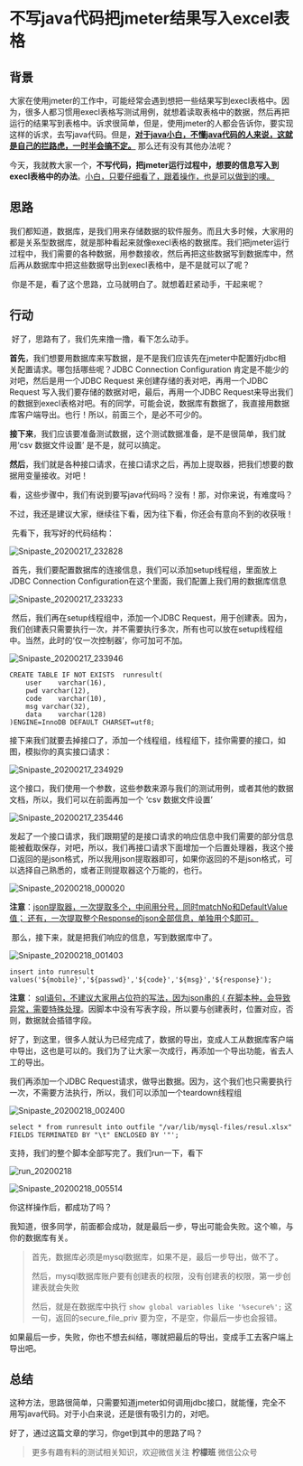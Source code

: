 # 不写java代码把jmeter结果写入excel表格

## 背景	

​	大家在使用jmeter的工作中，可能经常会遇到想把一些结果写到execl表格中。因为，很多人都习惯用execl表格写测试用例，就想着读取表格中的数据，然后再把运行的结果写到表格中。诉求很简单，但是，使用jmeter的人都会告诉你，要实现这样的诉求，去写java代码。但是，**<u>对于java小白，不懂java代码的人来说，这就是自己的拦路虎，一时半会搞不定。</u>** 那么还有没有其他办法呢？

​	今天，我就教大家一个，**不写代码，把jmeter运行过程中，想要的信息写入到execl表格中的办法**。<u>小白，只要仔细看了，跟着操作，也是可以做到的噢。</u>

## 思路

​	我们都知道，数据库，是我们用来存储数据的软件服务。而且大多时候，大家用的都是关系型数据库，就是那种看起来就像execl表格的数据库。我们把jmeter运行过程中，我们需要的各种数据，用参数接收，然后再把这些数据写到数据库中，然后再从数据库中把这些数据导出到execl表格中，是不是就可以了呢？

​	你是不是，看了这个思路，立马就明白了。就想着赶紧动手，干起来呢？

## 行动

​	好了，思路有了，我们先来撸一撸，看下怎么动手。

​	**首先**，我们想要用数据库来写数据，是不是我们应该先在jmeter中配置好jdbc相关配置请求。哪包括哪些呢？JDBC Connection Configuration 肯定是不能少的对吧，然后是用一个JDBC Request 来创建存储的表对吧，再用一个JDBC Request 写入我们要存储的数据对吧，最后，再用一个JDBC Request来导出我们的数据到execl表格对吧。有的同学，可能会说，数据库有数据了，我直接用数据库客户端导出。也行！所以，前面三个，是必不可少的。

​	**接下来**，我们应该要准备测试数据，这个测试数据准备，是不是很简单，我们就用‘csv 数据文件设置’ 是不是，就可以搞定。

​	**然后**，我们就是各种接口请求，在接口请求之后，再加上提取器，把我们想要的数据用变量接收。对吧！

​	看，这些步骤中，我们有说到要写java代码吗？没有！那，对你来说，有难度吗？

​	不过，我还是建议大家，继续往下看，因为往下看，你还会有意向不到的收获哦！

​	先看下，我写好的代码结构：

![Snipaste_20200217_232828](/image/Snipaste_20200217_232828.png)

​	首先，我们要配置数据库的连接信息，我们可以添加setup线程组，里面放上 JDBC Connection Configuration在这个里面，我们配置上我们用的数据库信息 

![Snipaste_20200217_233233](/image/Snipaste_20200217_233233.png)

​	然后，我们再在setup线程组中，添加一个JDBC Request，用于创建表。因为，我们创建表只需要执行一次，并不需要执行多次，所有也可以放在setup线程组中。当然，此时的‘仅一次控制器’，你可加可不加。

![Snipaste_20200217_233946](/image/Snipaste_20200217_233946.png)

```mysql
CREATE TABLE IF NOT EXISTS  runresult(
	user	varchar(16),
	pwd	varchar(12),
	code	varchar(10),
	msg	varchar(32),
	data	varchar(128)
)ENGINE=InnoDB DEFAULT CHARSET=utf8;
```

​	接下来我们就要去掉接口了，添加一个线程组，线程组下，挂你需要的接口，如图，模拟你的真实接口请求：

![Snipaste_20200217_234929](/image/Snipaste_20200217_234929.png)

这个接口，我们使用一个参数，这些参数来源与我们的测试用例，或者其他的数据文档，所以，我们可以在前面再加一个 ‘csv 数据文件设置’

![Snipaste_20200217_235446](/image/Snipaste_20200217_235446.png)

发起了一个接口请求，我们跟期望的是接口请求的响应信息中我们需要的部分信息能被截取保存，对吧，所以，我们再接口请求下面增加一个后置处理器，我这个接口返回的是json格式，所以我用json提取器即可，如果你返回的不是json格式，可以选择自己熟悉的，或者正则提取器这个万能的，也行。

![Snipaste_20200218_000020](/image/Snipaste_20200218_000020.png)

​	**注意**：<u>json提取器，一次提取多个，中间用分号，同时matchNo和DefaultValue值； 还有，一次提取整个Response的json全部信息，单独用个$即可。</u>

​	那么，接下来，就是把我们响应的信息，写到数据库中了。

![Snipaste_20200218_001403](/image/Snipaste_20200218_001403.png)

```mysql
insert into runresult values('${mobile}','${passwd}','${code}','${msg}','${response}');
```

**注意**： <u>sql语句，不建议大家用占位符的写法，因为json串的 { 在脚本种，会导致异常，需要特殊处理</u>。因脚本中没有写表字段，所以要与创建表时，位置对应，否则，数据就会插错字段。

好了，到这里，很多人就认为已经完成了，数据的导出，变成人工从数据库客户端中导出，这也是可以的。我们为了让大家一次成行，再添加一个导出功能，省去人工的导出。

我们再添加一个JDBC Request请求，做导出数据。因为，这个我们也只需要执行一次，不需要方法执行，所以，我们可以添加一个teardown线程组

![Snipaste_20200218_002400](/image/Snipaste_20200218_002400.png)

```mysql
select * from runresult into outfile "/var/lib/mysql-files/resul.xlsx" FIELDS TERMINATED BY "\t" ENCLOSED BY '"';
```

支持，我们的整个脚本全部写完了。我们run一下，看下

![run_20200218](/image/run_20200218.gif)

![Snipaste_20200218_005514](/image/Snipaste_20200218_005514.png)

你这样操作后，都成功了吗？

我知道，很多同学，前面都会成功，就是最后一步，导出可能会失败。这个嘛，与你的数据库有关。

> 首先，数据库必须是mysql数据库，如果不是，最后一步导出，做不了。
>
> 然后，mysql数据库账户要有创建表的权限，没有创建表的权限，第一步创建表就会失败
>
> 然后，就是在数据库中执行 `show global variables like '%secure%';` 这一句，返回的secure_file_priv 要为空，不是空，你最后一步也会报错。

如果最后一步，失败，你也不想去纠结，哪就把最后的导出，变成手工去客户端上导出吧。

## 总结

这种方法，思路很简单，只需要知道jmeter如何调用jdbc接口，就能懂，完全不用写java代码。对于小白来说，还是很有吸引力的，对吧。

好了，通过这篇文章的学习，你get到其中的思路了吗？



> 更多有趣有料的测试相关知识，欢迎微信关注 **柠檬班** 微信公众号